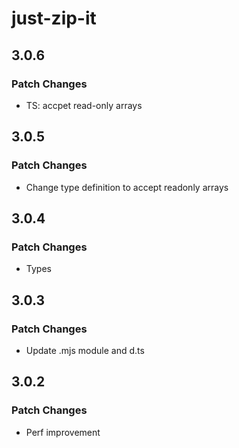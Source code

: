 # just-zip-it

## 3.0.6

### Patch Changes

- TS: accpet read-only arrays

## 3.0.5

### Patch Changes

- Change type definition to accept readonly arrays

## 3.0.4

### Patch Changes

- Types

## 3.0.3

### Patch Changes

- Update .mjs module and d.ts

## 3.0.2

### Patch Changes

- Perf improvement
